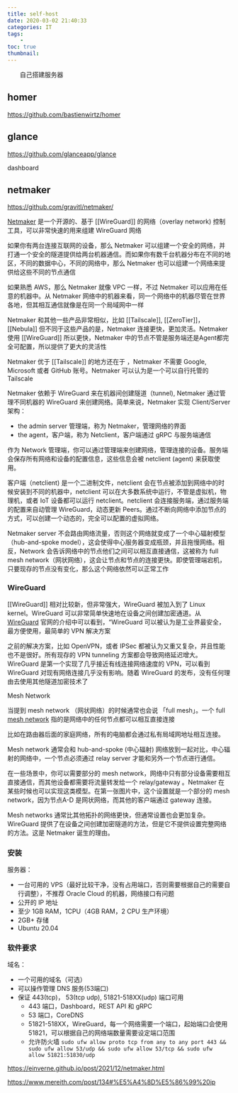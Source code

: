 ```yaml
---
title: self-host
date: 2020-03-02 21:40:33
categories: IT
tags:
    - 
toc: true
thumbnail: 
---
```


　　自己搭建服务器

<!--more-->

## homer

https://github.com/bastienwirtz/homer



## glance

https://github.com/glanceapp/glance

dashboard

## netmaker

https://github.com/gravitl/netmaker/

[Netmaker](https://github.com/gravitl/netmaker) 是一个开源的、基于 [[WireGuard]] 的网络（overlay network) 控制工具，可以非常快速的用来组建 WireGuard 网络

如果你有两台连接互联网的设备，那么 Netmaker 可以组建一个安全的网络，并打通一个安全的隧道提供给两台机器通信。而如果你有数千台机器分布在不同的地区，不同的数据中心，不同的网络中，那么 Netmaker 也可以组建一个网络来提供给这些不同的节点通信

如果熟悉 AWS，那么 Netmaker 就像 VPC 一样，不过 Netmaker 可以应用在任意的机器中。从 Netmaker 网络中的机器来看，同一个网络中的机器尽管在世界各地，但其相互通信就像是在同一个局域网中一样

Netmaker 和其他一些产品非常相似，比如 [[Tailscale]], [[ZeroTier]]，[[Nebula]] 但不同于这些产品的是，Netmaker 连接更快，更加灵活。Netmaker 使用 [[WireGuard]] 所以更快，Netmaker 中的节点不管是服务端还是Agent都完全可配置，所以提供了更大的灵活性

Netmaker 优于 [[Tailscale]] 的地方还在于 ，Netmaker 不需要 Google, Microsoft 或者 GitHub 账号。Netmaker 可以认为是一个可以自行托管的 Tailscale

Netmaker 依赖于 WireGuard 来在机器间创建隧道（tunnel), Netmaker 通过管理不同机器的 WireGuard 来创建网络。简单来说，Netmaker 实现 Client/Server 架构：

- the admin server 管理端，称为 Netmaker，管理网络的界面
- the agent，客户端，称为 Netclient，客户端通过 gRPC 与服务端通信

作为 Network 管理端，你可以通过管理端来创建网络，管理连接的设备。服务端会保存所有网络和设备的配置信息，这些信息会被 netclient (agent) 来获取使用。

客户端（netclient) 是一个二进制文件，netclient 会在节点被添加到网络中的时候安装到不同的机器中，netclient 可以在大多数系统中运行，不管是虚拟机，物理机，或者 IoT 设备都可以运行 netclient。netclient 会连接服务端，通过服务端的配置来自动管理 WireGuard，动态更新 Peers。通过不断向网络中添加节点的方式，可以创建一个动态的，完全可以配置的虚拟网络。

Netmaker server 不会路由网络流量，否则这个网络就变成了一个中心辐射模型（hub-and-spoke model），这会使得中心服务器变成瓶颈，并且拖慢网络。相反，Network 会告诉网络中的节点他们之间可以相互直接通信，这被称为 full mesh network（网状网络），这会让节点和节点的连接更快。即使管理端宕机，只要现存的节点没有变化，那么这个网络依然可以正常工作

### WireGuard

[[WireGuard]] 相对比较新，但非常强大，WireGuard 被加入到了 Linux kernel。WireGuard 可以非常简单快速地在设备之间创建加密通道。从 [WireGuard](https://www.wireguard.com/) 官网的介绍中可以看到，“WireGuard 可以被认为是工业界最安全，最方便使用，最简单的 VPN 解决方案

之前的解决方案，比如 OpenVPN，或者 IPSec 都被认为又重又复杂，并且性能也不是很好。所有现存的 VPN tunneling 方案都会导致网络延迟增大。WireGuard 是第一个实现了几乎接近有线连接网络速度的 VPN，可以看到 WireGuard 对现有网络连接几乎没有影响。随着 WireGuard 的发布，没有任何理由去使用其他隧道加密技术了

Mesh Network

当提到 mesh network （网状网络）的时候通常也会说 「full mesh」。一个 full [mesh network](https://www.bbc.co.uk/bitesize/guides/zr3yb82/revision/2) 指的是网络中的任何节点都可以相互直接连接

比如在路由器后面的家庭网络，所有的电脑都会通过私有局域网地址相互连接。

Mesh network 通常会和 hub-and-spoke (中心辐射) 网络放到一起对比，中心辐射的网络中，一个节点必须通过 relay server 才能和另外一个节点进行通信。

在一些场景中，你可以需要部分的 mesh network，网络中只有部分设备需要相互直接通信，而其他设备都需要将流量转发给一个 relay/gateway 。Netmaker 在某些时候也可以实现这类模型。在第一张图片中，这个设置就是一个部分的 mesh network，因为节点A-D 是网状网络，而其他的客户端通过 gateway 连接。

Mesh networks 通常比其他拓扑的网络更快，但通常设置也会更加复杂。WireGuard 提供了在设备之间创建加密隧道的方法，但是它不提供设置完整网络的方法。这是 Netmaker 诞生的理由。

### 安装

服务器：

- 一台可用的 VPS（最好比较干净，没有占用端口，否则需要根据自己的需要自行调整），不推荐 Oracle Cloud 的机器，网络接口有问题
- 公开的 IP 地址
- 至少 1GB RAM，1CPU（4GB RAM，2 CPU 生产环境）
- 2GB+ 存储
- Ubuntu 20.04

### 软件要求

域名：

- 一个可用的域名（可选）
- 可以操作管理 DNS 服务(53端口)
- 保证 443(tcp)， 53(tcp udp), 51821-518XX(udp) 端口可用
  - 443 端口，Dashboard，REST API 和 gRPC
  - 53 端口，CoreDNS
  - 51821-518XX，WireGuard，每一个网络需要一个端口，起始端口会使用 51821，可以根据自己的网络端数量需要设定端口范围
  - 允许防火墙 `sudo ufw allow proto tcp from any to any port 443 && sudo ufw allow 53/udp && sudo ufw allow 53/tcp && sudo ufw allow 51821:51830/udp`



https://einverne.github.io/post/2021/12/netmaker.html

https://www.mereith.com/post/134#%E5%A4%8D%E5%86%99%20ip

